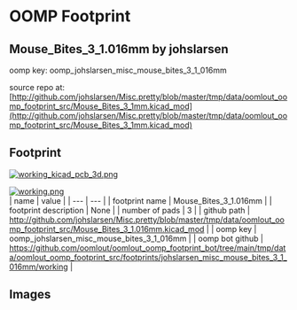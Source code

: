 # OOMP Footprint  
## Mouse_Bites_3_1.016mm  by johslarsen  
  
oomp key: oomp_johslarsen_misc_mouse_bites_3_1_016mm  
  
source repo at: [http://github.com/johslarsen/Misc.pretty/blob/master/tmp/data/oomlout_oomp_footprint_src/Mouse_Bites_3_1mm.kicad_mod](http://github.com/johslarsen/Misc.pretty/blob/master/tmp/data/oomlout_oomp_footprint_src/Mouse_Bites_3_1mm.kicad_mod)  
## Footprint  
  
[![working_kicad_pcb_3d.png](working_kicad_pcb_3d_600.png)](working_kicad_pcb_3d.png)  
  
[![working.png](working_600.png)](working.png)  
| name | value | 
| --- | --- | 
| footprint name | Mouse_Bites_3_1.016mm | 
| footprint description | None | 
| number of pads | 3 | 
| github path | http://github.com/johslarsen/Misc.pretty/blob/master/tmp/data/oomlout_oomp_footprint_src/Mouse_Bites_3_1.016mm.kicad_mod | 
| oomp key | oomp_johslarsen_misc_mouse_bites_3_1_016mm | 
| oomp bot github | https://github.com/oomlout/oomlout_oomp_footprint_bot/tree/main/tmp/data/oomlout_oomp_footprint_src/footprints/johslarsen_misc_mouse_bites_3_1_016mm/working | 
## Images  
